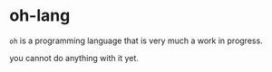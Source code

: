 # oh-lang

`oh` is a programming language that is very much a work in progress.

you cannot do anything with it yet.
